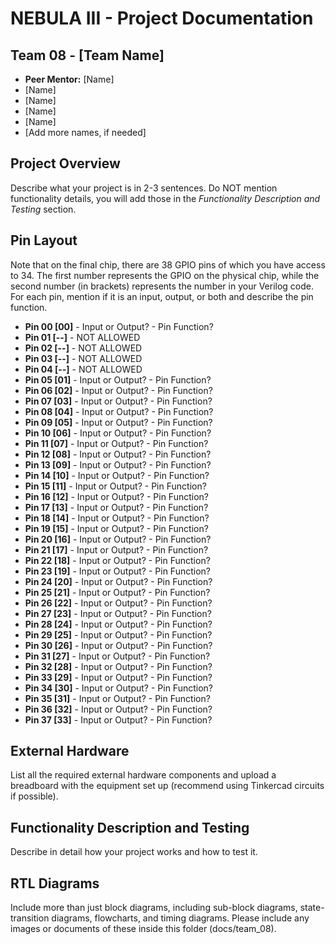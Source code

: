 # NEBULA III - Project Documentation

## Team 08 - [Team Name]
* **Peer Mentor:** [Name]
* [Name]
* [Name]
* [Name]
* [Name]
* [Add more names, if needed]

## Project Overview
Describe what your project is in 2-3 sentences. Do NOT mention functionality details, you will add those in the *Functionality Description and Testing* section.

## Pin Layout
Note that on the final chip, there are 38 GPIO pins of which you have access to 34.
The first number represents the GPIO on the physical chip, while the second number (in brackets) represents the number in your Verilog code. For each pin, mention if it is an input, output, or both and describe the pin function.

* **Pin 00 [00]** - Input or Output? - Pin Function?
* **Pin 01 [--]** - NOT ALLOWED
* **Pin 02 [--]** - NOT ALLOWED
* **Pin 03 [--]** - NOT ALLOWED
* **Pin 04 [--]** - NOT ALLOWED
* **Pin 05 [01]** - Input or Output? - Pin Function?
* **Pin 06 [02]** - Input or Output? - Pin Function? 
* **Pin 07 [03]** - Input or Output? - Pin Function? 
* **Pin 08 [04]** - Input or Output? - Pin Function? 
* **Pin 09 [05]** - Input or Output? - Pin Function? 
* **Pin 10 [06]** - Input or Output? - Pin Function?
* **Pin 11 [07]** - Input or Output? - Pin Function?
* **Pin 12 [08]** - Input or Output? - Pin Function?
* **Pin 13 [09]** - Input or Output? - Pin Function? 
* **Pin 14 [10]** - Input or Output? - Pin Function? 
* **Pin 15 [11]** - Input or Output? - Pin Function? 
* **Pin 16 [12]** - Input or Output? - Pin Function? 
* **Pin 17 [13]** - Input or Output? - Pin Function? 
* **Pin 18 [14]** - Input or Output? - Pin Function? 
* **Pin 19 [15]** - Input or Output? - Pin Function? 
* **Pin 20 [16]** - Input or Output? - Pin Function? 
* **Pin 21 [17]** - Input or Output? - Pin Function? 
* **Pin 22 [18]** - Input or Output? - Pin Function? 
* **Pin 23 [19]** - Input or Output? - Pin Function? 
* **Pin 24 [20]** - Input or Output? - Pin Function? 
* **Pin 25 [21]** - Input or Output? - Pin Function? 
* **Pin 26 [22]** - Input or Output? - Pin Function? 
* **Pin 27 [23]** - Input or Output? - Pin Function? 
* **Pin 28 [24]** - Input or Output? - Pin Function? 
* **Pin 29 [25]** - Input or Output? - Pin Function?
* **Pin 30 [26]** - Input or Output? - Pin Function?
* **Pin 31 [27]** - Input or Output? - Pin Function?
* **Pin 32 [28]** - Input or Output? - Pin Function?
* **Pin 33 [29]** - Input or Output? - Pin Function?
* **Pin 34 [30]** - Input or Output? - Pin Function?
* **Pin 35 [31]** - Input or Output? - Pin Function?
* **Pin 36 [32]** - Input or Output? - Pin Function?
* **Pin 37 [33]** - Input or Output? - Pin Function?

## External Hardware
List all the required external hardware components and upload a breadboard with the equipment set up (recommend using Tinkercad circuits if possible).

## Functionality Description and Testing
Describe in detail how your project works and how to test it.

## RTL Diagrams
Include more than just block diagrams, including sub-block diagrams, state-transition diagrams, flowcharts, and timing diagrams. Please include any images or documents of these inside this folder (docs/team_08).